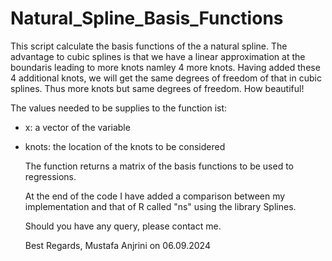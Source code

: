 # Natural_Spline_Basis_Functions

This script calculate the basis functions of the a natural spline. The advantage to cubic splines is that we have a linear approximation at the boundaris leading to more knots namley 4 more knots. Having added these 4 additional knots, we will get the same degrees of freedom of that in cubic splines. Thus more knots but same degrees of freedom. How beautiful!

The values needed to be supplies to the function ist:
- x: a vector of the variable
- knots: the location of the knots to be considered

  The function returns a matrix of the basis functions to be used to regressions.

  At the end of the code I have added a comparison between my implementation and that of R called "ns" using the library Splines.

  Should you have any query, please contact me.

  Best Regards,
  Mustafa Anjrini on 06.09.2024
